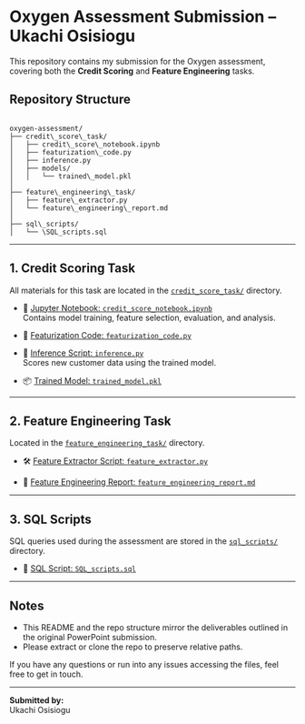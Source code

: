 
# Oxygen Assessment Submission – Ukachi Osisiogu

This repository contains my submission for the Oxygen assessment, covering both the **Credit Scoring** and **Feature Engineering** tasks.

## Repository Structure

```

oxygen-assessment/
├── credit\_score\_task/
│   ├── credit\_score\_notebook.ipynb
│   ├── featurization\_code.py
│   ├── inference.py
│   ├── models/
│   │   └── trained\_model.pkl
│
├── feature\_engineering\_task/
│   ├── feature\_extractor.py
│   └── feature\_engineering\_report.md
│
├── sql\_scripts/
│   └── \SQL_scripts.sql

```

---

## 1. Credit Scoring Task

All materials for this task are located in the [`credit_score_task/`](https://github.com/DrUkachi/oxygen-assessment/tree/main/credit_score_task) directory.

- 📓 [Jupyter Notebook: `credit_score_notebook.ipynb`](https://github.com/DrUkachi/oxygen-assessment/blob/main/credit_score_task/credit_score_notebook.ipynb)  
  Contains model training, feature selection, evaluation, and analysis.

- 🧪 [Featurization Code: `featurization_code.py`](https://github.com/DrUkachi/oxygen-assessment/blob/main/credit_score_task/featurization_code.py)

- 🤖 [Inference Script: `inference.py`](https://github.com/DrUkachi/oxygen-assessment/blob/main/credit_score_task/inference.py)  
  Scores new customer data using the trained model.

- 📦 [Trained Model: `trained_model.pkl`](https://github.com/DrUkachi/oxygen-assessment/blob/main/credit_score_task/models/trained_model.pkl)

---

## 2. Feature Engineering Task

Located in the [`feature_engineering_task/`](https://github.com/DrUkachi/oxygen-assessment/tree/main/feature_engineering_task) directory.

- 🛠️ [Feature Extractor Script: `feature_extractor.py`](https://github.com/DrUkachi/oxygen-assessment/blob/main/feature_engineering_task/feature_extractor.py)

- 📄 [Feature Engineering Report: `feature_engineering_report.md`](https://github.com/DrUkachi/oxygen-assessment/blob/main/feature_engineering_task/feature_engineering_report.md)

---

## 3. SQL Scripts

SQL queries used during the assessment are stored in the [`sql_scripts/`](https://github.com/DrUkachi/oxygen-assessment/tree/main/sql_challenge) directory.

- 📄 [SQL Script: `SQL_scripts.sql`](https://github.com/DrUkachi/oxygen-assessment/blob/main/sql_challenge/SQL_scripts.sql)

---

## Notes

- This README and the repo structure mirror the deliverables outlined in the original PowerPoint submission.
- Please extract or clone the repo to preserve relative paths.

If you have any questions or run into any issues accessing the files, feel free to get in touch.

---

**Submitted by:**  
Ukachi Osisiogu  
```